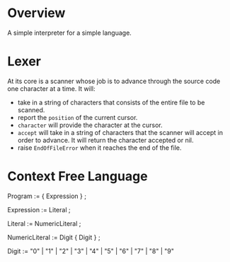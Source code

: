 # Overview

A simple interpreter for a simple language.

# Lexer

At its core is a scanner whose job is to advance through the source code one
character at a time. It will:

- take in a string of characters that consists of the entire file to be
  scanned.
- report the `position` of the current cursor.
- `character` will provide the character at the cursor.
- `accept` will take in a string of characters that the scanner will accept
  in order to advance. It will return the character accepted or nil.
- raise `EndOfFileError` when it reaches the end of the file.

# Context Free Language

Program := { Expression } ;

Expression := Literal ;

Literal := NumericLiteral ;

NumericLiteral := Digit { Digit } ;

Digit := "0" | "1" | "2" | "3" | "4" | "5" | "6" | "7" | "8" | "9"
